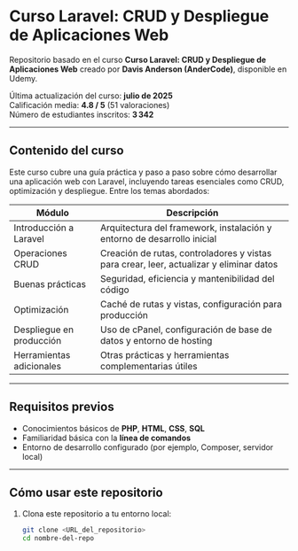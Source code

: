 # Curso Laravel: CRUD y Despliegue de Aplicaciones Web

Repositorio basado en el curso **Curso Laravel: CRUD y Despliegue de Aplicaciones Web** creado por **Davis Anderson (AnderCode)**, disponible en Udemy.

Última actualización del curso: **julio de 2025**  
Calificación media: **4.8 / 5** (51 valoraciones)  
Número de estudiantes inscritos: **3 342**

---

##  Contenido del curso

Este curso cubre una guía práctica y paso a paso sobre cómo desarrollar una aplicación web con Laravel, incluyendo tareas esenciales como CRUD, optimización y despliegue. Entre los temas abordados:

| Módulo                     | Descripción                                                                 |
|---------------------------|-----------------------------------------------------------------------------|
| Introducción a Laravel    | Arquitectura del framework, instalación y entorno de desarrollo inicial     |
| Operaciones CRUD          | Creación de rutas, controladores y vistas para crear, leer, actualizar y eliminar datos |
| Buenas prácticas          | Seguridad, eficiencia y mantenibilidad del código                          |
| Optimización              | Caché de rutas y vistas, configuración para producción                      |
| Despliegue en producción  | Uso de cPanel, configuración de base de datos y entorno de hosting          |
| Herramientas adicionales  | Otras prácticas y herramientas complementarias útiles                       |

---

##  Requisitos previos

- Conocimientos básicos de **PHP**, **HTML**, **CSS**, **SQL**
- Familiaridad básica con la **línea de comandos**
- Entorno de desarrollo configurado (por ejemplo, Composer, servidor local)

---

##  Cómo usar este repositorio

1. Clona este repositorio a tu entorno local:
   ```bash
   git clone <URL_del_repositorio>
   cd nombre-del-repo
